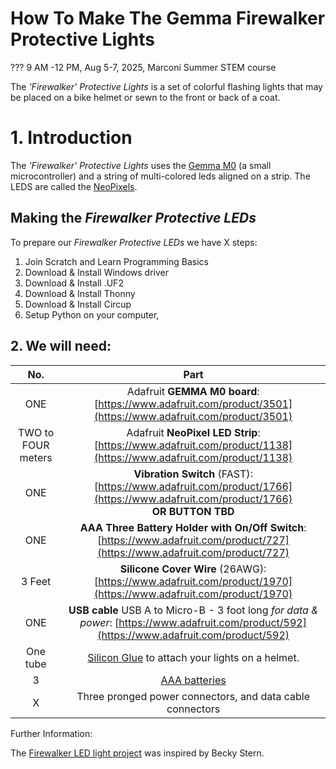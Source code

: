 # How To Make The Gemma Firewalker Protective Lights

??? 9 AM -12 PM, Aug 5-7, 2025, Marconi Summer STEM course

The *'Firewalker' Protective Lights* is a set of colorful flashing lights that may be placed on a bike helmet or sewn to the front or back of a coat.

# 1. Introduction



The *'Firewalker' Protective Lights* uses the [Gemma M0](https://learn.adafruit.com/adafruit-gemma-m0) (a small microcontroller) and a string of multi-colored leds aligned on a strip. The LEDS are called the [NeoPixels](https://learn.adafruit.com/adafruit-neopixel-uberguide/the-magic-of-neopixels?embeds=allow).


## Making the *Firewalker Protective LEDs*

To prepare our *Firewalker Protective LEDs* we have X steps:

1. Join Scratch and Learn Programming Basics
2. Download & Install Windows driver
3. Download & Install .UF2
4. Download & Install Thonny
5. Download & Install Circup
6. Setup Python on your computer,


## 2. We will need:
  
| No. | Part |
| :-: | :-: |
| ONE | Adafruit **GEMMA M0 board**: [https://www.adafruit.com/product/3501](https://www.adafruit.com/product/3501) |
| TWO to FOUR meters | Adafruit **NeoPixel LED Strip**: [https://www.adafruit.com/product/1138](https://www.adafruit.com/product/1138) |  
| ONE | **Vibration Switch** (FAST): [https://www.adafruit.com/product/1766](https://www.adafruit.com/product/1766)<br>**OR BUTTON TBD** |  
| ONE | **AAA Three Battery Holder with On/Off Switch**: [https://www.adafruit.com/product/727](https://www.adafruit.com/product/727)|  
| 3 Feet | **Silicone Cover Wire** (26AWG): [https://www.adafruit.com/product/1970](https://www.adafruit.com/product/1970)|  
| ONE | **USB cable** USB A to Micro-B - 3 foot long *for data & power*: [https://www.adafruit.com/product/592](https://www.adafruit.com/product/592)|  
| One tube | [Silicon Glue](https://www.amazon.com/gp/product/B00ID8EDKY?tag=chtrbr429186-20&th=1) to attach your lights on a helmet.
| 3 | [AAA batteries](https://www.amazon.com/AAA-Batteries/b?node=389578011)| 
| X | Three pronged power connectors, and data cable connectors |  



Further Information:

The [Firewalker LED light project](https://learn.adafruit.com/firewalker-led-sneakers/overview) was inspired by Becky Stern. 